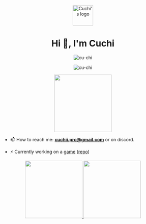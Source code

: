 <p align="center">
  <img src="https://raw.githubusercontent.com/Cu-chi/ReachTheEnd/main/docs/src/rte-white-logo-192x192.png" width="64" height="64" alt="Cuchi's logo"/>
</p>

<h1 align="center">Hi 👋, I'm Cuchi</h1>

<p align="center"> <img src="https://komarev.com/ghpvc/?username=cu-chi&label=Profile%20views&color=0e75b6&style=flat" alt="cu-chi" /> </p>
<p align="center"> <img src="https://discord.c99.nl/widget/theme-4/420304554198958090.png" alt="cu-chi" /> </p>
<p align="center"> <img height="180em" src="http://github-readme-streak-stats.herokuapp.com?user=Cu-chi&theme=dark&hide_border=true&dates=DDDADA50&background=DDDDDD00&fire=1FBFDD&ring=1FBFDD&currStreakLabel=1FBFDD&stroke=DDDADA50"/> </p>

- 📫 How to reach me: **cuchii.pro@gmail.com** or on discord.

- ⚡ Currently working on a [game](https://cu-chi.github.io/ReachTheEnd) ([repo](https://github.com/Cu-chi/ReachTheEnd))

<p align="center">
  <a href="https://github.com/Cu-chi">
    <img height="180em" src="https://github-readme-stats-eight-theta.vercel.app/api?username=cu-chi&show_icons=true&theme=dark&include_all_commits=true&count_private=true&hide_border=true"/>
    <img height="180em" src="https://github-readme-stats-eight-theta.vercel.app/api/top-langs/?username=cu-chi&layout=compact&langs_count=8&theme=dark&hide_border=true"/>
  </a>
</p>
